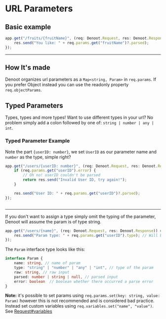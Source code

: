 # URL Parameters


## Basic example

```ts
app.get("/fruits/{fruitName}", (req: Denoot.Request, res: Denoot.Response)) => {
    res.send("You like: " + req.params.get("fruitName")?.parsed);
});
```

***

## How It's made

Denoot organizes url parameters as a `Map<string, Param>` in `req.params`. If you prefer Object instead you can use the readonly property `req.objectParams`.

## Typed Parameters
Types, types and more types! Want to use different types in your url? No problem simply add a colon followed by one of: `string | number | any | int`.
### Typed Parameter Example
Note the part `{userID: number}`, we set `UserID` as our parameter name and `number` as the type, simple right?
```ts
app.get("/users/{userID: number}", (req: Denoot.Request, res: Denoot.Response)) => {
    if (req.params.get("userID").error) {
        // Oh no! userID couldn't be parsed
        return res.send("Invalid User ID, try again!");
    }

    res.send("User ID: " + req.params.get("userID")?.parsed);
});



```

***

If you don't want to assign a type simply omit the typing of the parameter, Denoot will assume the param is of type string.
```ts
app.get("/users/{name}", (req: Denoot.Request, res: Denoot.Response)) => {
    res.send("Param type: " + req.params.get("userID").type); // Will be string
});
```

The `Param` interface type looks like this:
```ts
interface Param {
    name: string, // name of param
    type: "string" | "number" | "any" | "int", // type of the param
    raw: string, // raw input
    parsed: number | string | null, // parsed input
    error: boolean  // boolean whether there occurred a parse error
}
```

**Note:** it's possible to set params using `req.params.set(key: string, value: Param)` however this is not recommended and is considered bad practice. Instead set custom variables using `req.variables.set("name", "value")`. See [Request#variables](https://denoot.dev/request#set-a-custom-variable)